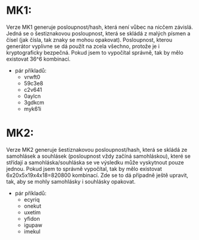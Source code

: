 # MK1:
Verze MK1 generuje posloupnost/hash, která není vůbec na nicčem závislá. Jedná se o šestiznakovou posloupnost, která se skládá z malých písmen a čísel (jak čísla, tak znaky se mohou opakovat). Posloupnost, kterou generátor vyplivne se dá použít na zcela všechno, protože je i kryptograficky bezpečná. Pokud jsem to vypočítal správně, tak by mělo existovat 36^6 kombinací.

- pár příkladů:
    - vrwft0
    - 59c3e8
    - c2v641
    - 0aylcn
    - 3gdkcm
    - myk61i

# MK2:
Verze MK2 generuje šestiznakovou posloupnost/hash, která se skládá ze samohlásek a souhlásek (posloupnost vždy začíná samohláskou), které se střídají a samohláska/souhláska se ve výsledku může vyskytnout pouze jednou. Pokud jsem to správně vypočítal, tak by mělo existovat 6x20x5x19x4x18=820800 kombinací. Zde se to dá případně ještě upravit, tak, aby se mohly samohlásky i souhlásky opakovat.

- pár příkladů:
    - ecyriq
    - onekut
    - uxetim
    - yfidon
    - igupaw
    - imekul